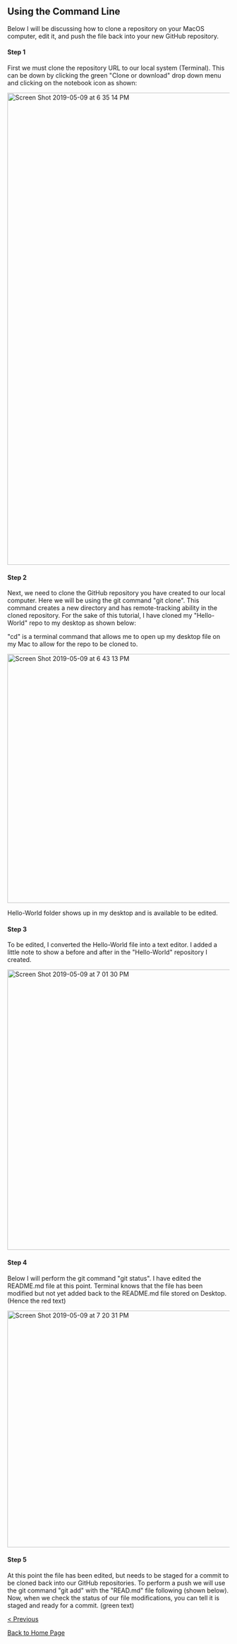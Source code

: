 ## Using the Command Line

Below I will be discussing how to clone a repository on your MacOS computer, edit it, and push the file back into your new GitHub repository. 

#### Step 1
First we must clone the repository URL to our local system (Terminal). This can be down by clicking the green "Clone or download" drop down menu and clicking on the notebook icon as shown:

<img width="1071" alt="Screen Shot 2019-05-09 at 6 35 14 PM" src="https://user-images.githubusercontent.com/42652935/57493237-b8525400-7289-11e9-9945-4ccc30652c6c.png">

#### Step 2
Next, we need to clone the GitHub repository you have created to our local computer. Here we will be using the git command "git clone". This command creates a new directory and has remote-tracking ability in the cloned repository. For the sake of this tutorial, I have cloned my "Hello-World" repo to my desktop as shown below:

"cd" is a terminal command that allows me to open up my desktop file on my Mac to allow for the repo to be cloned to. 


<img width="565" alt="Screen Shot 2019-05-09 at 6 43 13 PM" src="https://user-images.githubusercontent.com/42652935/57493525-dc626500-728a-11e9-9c4f-e04441de5cfc.png">

Hello-World folder shows up in my desktop and is available to be edited. 

#### Step 3
To be edited, I converted the Hello-World file into a text editor. I added a little note to show a before and after in the "Hello-World" repository I created.

<img width="636" alt="Screen Shot 2019-05-09 at 7 01 30 PM" src="https://user-images.githubusercontent.com/42652935/57494714-3b76a880-7290-11e9-89a6-ba95a7396d66.png">

#### Step 4 
Below I will perform the git command "git status". I have edited the README.md file at this point. Terminal knows that the file has been modified but not yet added back to the README.md file stored on Desktop. (Hence the red text)

<img width="537" alt="Screen Shot 2019-05-09 at 7 20 31 PM" src="https://user-images.githubusercontent.com/42652935/57494715-3dd90280-7290-11e9-89bb-5e7d556fbea8.png">

#### Step 5
At this point the file has been edited, but needs to be staged for a commit to be cloned back into our GitHub repositories. To perform a push we will use the git command "git add" with the "READ.md" file following (shown below). Now, when we check the status of our file modifications, you can tell it is staged and ready for a commit. (green text)








[< Previous](Repository.md)

[Back to Home Page](README.md)

